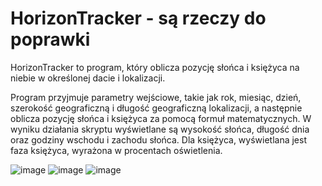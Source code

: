 # HorizonTracker - są rzeczy do poprawki
HorizonTracker to program, który oblicza pozycję słońca i księżyca na niebie w określonej dacie i lokalizacji.

Program przyjmuje parametry wejściowe, takie jak rok, miesiąc, dzień, szerokość geograficzną i długość geograficzną lokalizacji, a następnie oblicza pozycję słońca i księżyca za pomocą formuł matematycznych. W wyniku działania skryptu wyświetlane są wysokość słońca, długość dnia oraz godziny wschodu i zachodu słońca. Dla księżyca, wyświetlana jest faza księżyca, wyrażona w procentach oświetlenia.

![image](https://user-images.githubusercontent.com/60442527/231811518-c5889172-940f-43b2-a06c-15908a2c9ad6.png)
![image](https://user-images.githubusercontent.com/60442527/231811676-80814aa7-5b4c-4445-b43d-bc9752dd4599.png)
![image](https://user-images.githubusercontent.com/60442527/231811720-0bafdb27-b2df-4b14-8ede-f4017f364ebc.png)
